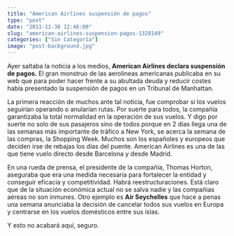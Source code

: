 ```yaml
---
title: "American Airlines suspensión de pagos"
type: "post"
date: "2011-11-30 12:46:00"
slug: "american-airlines-suspension-pagos-1328149"
categories: ["Sin Categoría"]
image: "post-background.jpg"
---
```


 Ayer saltaba la noticia a los medios, **American Airlines declara suspensión de pagos.** El gran monstruo de las aerolineas americanas publicaba en su web que para poder hacer frente a su abultada deuda y reducir costes había presentado la suspensión de pagos en un Tribunal de Manhattan.

 La primera reacción de muchos ante tal notícia, fue comprobar si los vuelos seguirían operando o anularían rutas. Por suerte para todos, la compañía garantizaba la total normalidad en la operación de sus vuelos. Y digo por suerte no solo de sus pasajeros sino de todos porque en 2 días llega una de las semanas más importante de tráfico a New York, se acerca la semana de las compras, la Shopping Week. Muchos son los españoles y europeos que deciden irse de rebajas los días del puente. American Airlines es una de las que tiene vuelo directo desde Barcelona y desde Madrid.

 En una rueda de prensa, el presidente de la compañía, Thomas Horton, aseguraba que era una medida necesaria para fortalecer la entidad y conseguir eficacia y competitividad. Habrá reestructuraciones. Está claro que de la situación económica actual no se salva nadie y las compañias aéreas no son inmunes. Otro ejemplo es **Air Seychelles** que hace a penas una semana anunciaba la decisión de cancelar todos sus vuelos en Europa y centrarse en los vuelos domésticos entre sus islas.

 Y esto no acabará aquí, seguro.